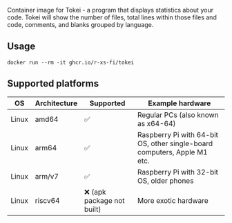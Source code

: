 Container image for Tokei - a program that displays statistics about your code. Tokei will show the number of files, total lines within those files and code, comments, and blanks grouped by language.

## Usage

```shell
docker run --rm -it ghcr.io/r-xs-fi/tokei
```

## Supported platforms


| OS    | Architecture  | Supported | Example hardware |
|-------|---------------|-----------|-------------|
| Linux | amd64 | ✅       | Regular PCs (also known as x64-64) |
| Linux | arm64 | ✅       | Raspberry Pi with 64-bit OS, other single-board computers, Apple M1 etc. |
| Linux | arm/v7 | ✅       | Raspberry Pi with 32-bit OS, older phones |
| Linux | riscv64 | ❌ (apk package not built)       | More exotic hardware |
